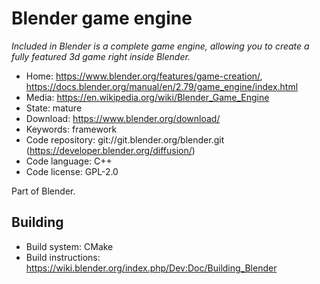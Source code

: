 # Blender game engine

_Included in Blender is a complete game engine, allowing you to create a fully featured 3d game right inside Blender._

- Home: https://www.blender.org/features/game-creation/, https://docs.blender.org/manual/en/2.79/game_engine/index.html
- Media: https://en.wikipedia.org/wiki/Blender_Game_Engine
- State: mature
- Download: https://www.blender.org/download/
- Keywords: framework
- Code repository: git://git.blender.org/blender.git (https://developer.blender.org/diffusion/)
- Code language: C++
- Code license: GPL-2.0

Part of Blender.

## Building

- Build system: CMake
- Build instructions: https://wiki.blender.org/index.php/Dev:Doc/Building_Blender
